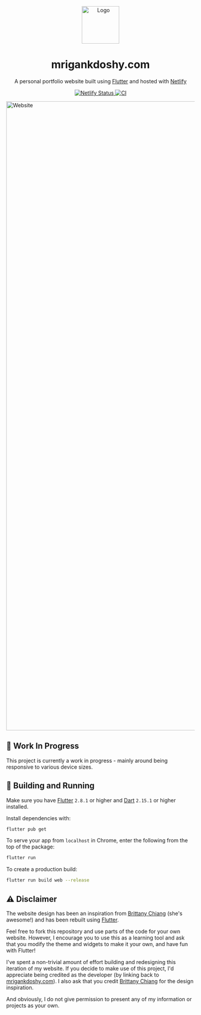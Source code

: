 <div align="center">
  <img alt="Logo" src="https://user-images.githubusercontent.com/32623983/170842452-2ea3a2f8-2164-421e-8788-d52c878a1a07.png" width="100" />
</div>
<h1 align="center">
  mrigankdoshy.com
</h1>
<p align="center">
  A personal portfolio website built using <a href="https://flutter.dev" target="_blank">Flutter</a> and hosted with <a href="https://www.netlify.com/" target="_blank">Netlify</a>
</p>
<p align="center">
  <a href="https://app.netlify.com/sites/mrigankdoshy/deploys" target="_blank">
    <img src="https://api.netlify.com/api/v1/badges/a198fb14-209d-47db-b69d-e7c8852f2b1e/deploy-status" alt="Netlify Status" />
  </a>
   <a href="https://github.com/mrigankdoshy/personal-website/actions/workflows/ci.yml" target="_blank">
    <img src="https://github.com/mrigankdoshy/personal-website/actions/workflows/ci.yml/badge.svg" alt="CI" />
  </a>
</p>

<!-- ![Portfolio](https://user-images.githubusercontent.com/32623983/170842714-41b4be8d-fddb-4e23-88a9-74330e4199e6.png) -->
<img width="1680" alt="Website" src="https://user-images.githubusercontent.com/32623983/170842874-a4b772c5-b21f-4816-a37d-f5f3e9995c9f.png">

## 🚧 Work In Progress
This project is currently a work in progress - mainly around being responsive to various device sizes.

## 🚀 Building and Running

Make sure you have <a href="https://flutter.dev" target="_blank">Flutter</a> `2.8.1` or higher and <a href="https://dart.dev" target="_blank">Dart</a>  `2.15.1` or higher installed. 

Install dependencies with:

```bash
flutter pub get
```

To serve your app from `localhost` in Chrome, enter the following from the top of the package:

```bash
flutter run
```

To create a production build:

```bash
flutter run build web --release
```

## ⚠️ Disclaimer
The website design has been an inspiration from <a href="https://brittanychiang.com" target="_blank">Brittany Chiang</a> (she's awesome!) and has been rebuilt using <a href="https://flutter.dev" target="_blank">Flutter</a>. 

Feel free to fork this repository and use parts of the code for your own website. However, I encourage you to use this as a learning tool and ask that you modify the theme and widgets to make it your own, and have fun with Flutter! 

I've spent a non-trivial amount of effort building and redesigning this iteration of my website. If you decide to make use of this project, I'd appreciate being credited as the developer (by linking back to <a href="https://mrigankdoshy.com" target="_blank">mrigankdoshy.com</a>). I also ask that you credit <a href="https://brittanychiang.com" target="_blank">Brittany Chiang</a> for the design inspiration.

And obviously, I do not give permission to present any of my information or projects as your own.
